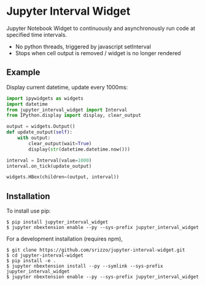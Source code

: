 Jupyter Interval Widget
===============================

Jupyter Notebook Widget to  continuously and asynchronously run code at specified time intervals.

- No python threads, triggered by javascript setInterval
- Stops when cell output is removed / widget is no longer rendered

Example
--------

Display current datetime, update every 1000ms:

```python
import ipywidgets as widgets
import datetime
from jupyter_interval_widget import Interval
from IPython.display import display, clear_output

output = widgets.Output()
def update_output(self):
    with output:
        clear_output(wait=True)
        display(str(datetime.datetime.now()))

interval = Interval(value=1000)
interval.on_tick(update_output)

widgets.HBox(children=(output, interval))
```

Installation
------------

To install use pip:

    $ pip install jupyter_interval_widget
    $ jupyter nbextension enable --py --sys-prefix jupyter_interval_widget


For a development installation (requires npm),

    $ git clone https://github.com/srizzo/jupyter-interval-widget.git
    $ cd jupyter-interval-widget
    $ pip install -e .
    $ jupyter nbextension install --py --symlink --sys-prefix jupyter_interval_widget
    $ jupyter nbextension enable --py --sys-prefix jupyter_interval_widget
